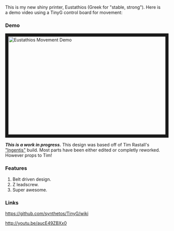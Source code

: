 This is my new shiny printer, Eustathios (Greek for "stable, strong").
Here is a demo video using a TinyG control board for movement:

### Demo
<a href="http://www.youtube.com/watch?feature=player_embedded&v=aucE49ZBXx0
" target="_blank"><img src="http://img.youtube.com/vi/aucE49ZBXx0/0.jpg" 
alt="Eustathios Movement Demo" width="560" height="315" border="10" /></a>


***This is a work in progress.***  This design was based off of Tim Rastall's ["Ingentis"](https://www.youmagine.com/designs/ingentis-a-tantillus-variant) build.  Most parts have been either edited or completly reworked.  However props to Tim!


### Features
1.  Belt driven design.
2.  Z leadscrew.
3.  Super awesome.



### Links

https://github.com/synthetos/TinyG/wiki

http://youtu.be/aucE49ZBXx0
